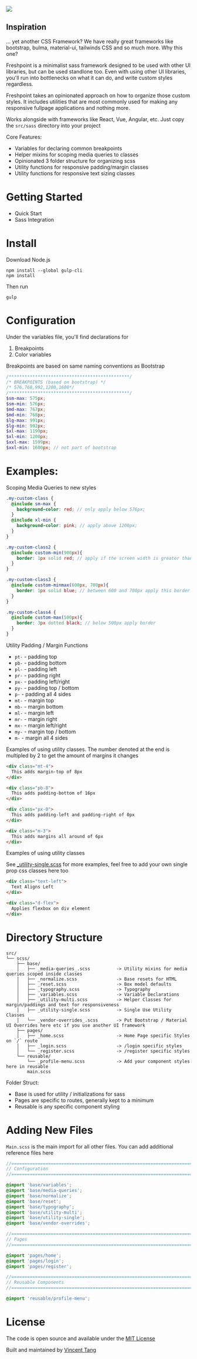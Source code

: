 ![](./docs/images/freshpoint-logo.png)

## Inspiration

... yet another CSS Framework? We have really great frameworks like bootstrap, bulma, material-ui, tailwinds CSS and so much more. Why this one?

Freshpoint is a minimalist sass framework designed to be used with other UI libraries, but can be used standlone too. Even with using other UI libraries, you'll run into bottlenecks on what it can do, and write custom styles regardless.

Freshpoint takes an opinionated approach on how to organize those custom styles. It includes utilities that are most commonly used for making any responsive fullpage applications and nothing more.

Works alongside with frameworks like React, Vue, Angular, etc. Just copy the `src/sass` directory into your project

Core Features:

- Variables for declaring common breakpoints
- Helper mixins for scoping media queries to classes
- Opinionated 3 folder structure for organizing scss
- Utility functions for responsive padding/margin classes
- Utility functions for responsive text sizing classes

# Getting Started

- Quick Start
- Sass Integration

# Install

Download Node.js

```
npm install --global gulp-cli
npm install
```

Then run

```
gulp
```

# Configuration

Under the variables file, you'll find declarations for 

1. Breakpoints
2. Color variables

Breakpoints are based on same naming conventions as Bootstrap

```scss
/**********************************************/
/* BREAKPOINTS (based on bootstrap) */
/* 576,768,992,1200,1600*/
/**********************************************/
$sm-max: 575px;
$sm-min: 576px;
$md-max: 767px;
$md-min: 768px;
$lg-max: 991px;
$lg-min: 992px;
$xl-max: 1199px;
$xl-min: 1200px;
$xxl-max: 1599px;
$xxl-min: 1600px; // not part of bootstrap
```

# Examples:

Scoping Media Queries to new styles

```scss
.my-custom-class {
  @include sm-max {
    background-color: red; // only apply below 576px;
  }
  @include xl-min {
    background-color: pink; // apply above 1200px;
  }
}

.my-custom-class2 {
  @include custom-min(900px){
    border: 1px solid red; // apply if the screen width is greater than 900px;
  }
}

.my-custom-class3 {
  @include custom-minmax(600px, 700px){
    border: 1px solid blue; // between 600 and 700px apply this border color
  }
}

.my-custom-class4 {
  @include custom-max(500px){
    border: 3px dotted black; // below 500px apply border
  }
}
```

Utility Padding / Margin Functions

- `pt-` - padding top
- `pb-` - padding bottom
- `pl-` - padding left
- `pr-` - padding right
- `px-` - padding left/right
- `py-` - padding top / bottom
- `p-` - padding all 4 sides
- `mt-` - margin top
- `mb-` - margin bottom
- `ml-` - margin left
- `mr-` - margin right
- `mx-` - margin left/right
- `my-` - margin top / bottom
- `m-` - margin all 4 sides

Examples of using utility classes. The number denoted at the end is multipled by 2 to get the amount of margins it changes

```html
<div class="mt-4">
  This adds margin-top of 8px
</div>

<div class="pb-8">
  This adds padding-bottom of 16px
</div>

<div class="px-0">
  This adds padding-left and padding-right of 0px
</div>

<div class="m-3">
  This adds margins all around of 6px
</div>
```

Examples of using utility classes

See [_utility-single.scss](https://github.com/vincentntang/freshpoint/blob/master/src/sass/base/_utility-single.scss) for more examples, feel free to add your own single prop css classes here too

```html
<div class="text-left">
  Text Aligns Left
</div>

<div class="d-flex">
  Applies flexbox on div element
</div>
```

# Directory Structure

```
src/
└── scss/
    ├── base/
    │   ├── _media-queries_.scss          -> Utility mixins for media queries scoped inside classes
    │   ├── _normalize.scss               -> Base resets for HTML
    │   ├── _reset.scss                   -> Box model defaults
    │   ├── _typography.scss              -> Typography
    │   ├── _variables.scss               -> Variable Declarations
    │   ├── _utility-multi.scss           -> Helper Classes for margin/paddings and text for responsiveness
    │   ├── _utility-single.scss          -> Single Use Utility Classes
    │   └── _vendor-overrides_.scss       -> Put Bootstrap / Material UI Overrides here etc if you use another UI framework
    ├── pages/
    │   ├── _home.scss                    -> Home Page specific Styles on `/` route
    │   ├── _login.scss                   -> /login specific styles
    │   └── _register.scss                -> /register specific styles
    └── reusable/
        └── _profile-menu.scss            -> Add your component styles here in reusable
        main.scss
```

Folder Struct:

- Base is used for utility / initializations for sass
- Pages are specific to routes, generally kept to a minimum
- Reusable is any specific component styling

# Adding New Files

`Main.scss` is the main import for all other files. You can add additional reference files here

```scss
//==============================================================================
// Configuration
//==============================================================================

@import 'base/variables';
@import 'base/media-queries';
@import 'base/normalize';
@import 'base/reset';
@import 'base/typography';
@import 'base/utility-multi';
@import 'base/utility-single';
@import 'base/vendor-overrides';

//==============================================================================
// Pages
//==============================================================================

@import 'pages/home';
@import 'pages/login';
@import 'pages/register';

//==============================================================================
// Reusable Components
//==============================================================================

@import 'reusable/profile-menu';
```

# License

The code is open source and available under the [MIT License](https://opensource.org/licenses/MIT)

Built and maintained by [Vincent Tang](https://vincentntang.com)
